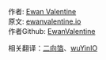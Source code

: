 作者: [Ewan Valentine](https://twitter.com/Ewan_Valentine)  
原文: [ewanvalentine.io](https://ewanvalentine.io/tag/go/)  
作者Github: [EwanValentine](https://github.com/EwanValentine)  

相关翻译：[二向箔](https://blog.dingkewz.com/post/tech/go_ewan_microservices_in_golang_part_1/)、[wuYinIO](https://wuyin.io/2018/05/10/microservices-part-1-introduction-and-consignment-service/)  
